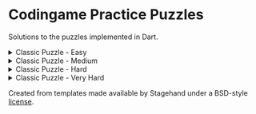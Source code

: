 # Codingame Practice Puzzles
Solutions to the puzzles implemented in Dart.

<details>
<summary>Classic Puzzle - Easy</summary>

| Puzzle | Solution|
|---|---|
|[Onboarding][onboarding]| [link](/lib/src/easy_classic_puzzle/onboarding)|
|[The Descent][the-descent]| [link](/lib/src/easy_classic_puzzle/the_descent)|
|[Power of Thor - Episode 1][power-of-thor-episode-1]| [link](/lib/src/easy_classic_puzzle/power_of_thor_e1)|
|[Chuck Norris][chuck-norris]| [link](/lib/src/easy_classic_puzzle/chuck_norris)|
|[MIME Type][mime-type]| [link](/lib/src/easy_classic_puzzle/mime_type)|
|[Horse-racing Duals][horse-racing-duals]| [link](/lib/src/easy_classic_puzzle/horse_racing_duals)|
|[Temperatures][temperatures]| [link](/lib/src/easy_classic_puzzle/temperatures)|
|[ASCII Art][ascii-art]| [link](/lib/src/easy_classic_puzzle/ascii_art)|
|[Defibrillators][defibrillators]| [link](/lib/src/easy_classic_puzzle/defibrillators)|
|[1D Spreadsheet][1d-spreadsheet]| [link](/lib/src/easy_classic_puzzle/1d_spreadsheet)|
|[Rock Paper Scissors Lizard Spock][rock-paper-scissors-lizard-spock]| [link](/lib/src/easy_classic_puzzle/rock_paper_scissors_lizard_spock)|
|[Ghost Legs][ghost-legs]| [link](/lib/src/easy_classic_puzzle/ghost_legs)|
|[Rectangle Partition][rectangle-partition]| [link](/lib/src/easy_classic_puzzle/rectangle_partition)|
|[Mars Lander - Episode 1][mars-lander-episode-1]| |
</details>

<details>
<summary>Classic Puzzle - Medium</summary>
</details>

<details>
<summary>Classic Puzzle - Hard</summary>
</details>

<details>
<summary>Classic Puzzle - Very Hard</summary>
</details>

Created from templates made available by Stagehand under a BSD-style
[license](https://github.com/dart-lang/stagehand/blob/master/LICENSE).

<!-- Classic Puzzle - Easy -->
[onboarding]: https://www.codingame.com/training/easy/onboarding
[the-descent]: https://www.codingame.com/training/easy/the-descent
[power-of-thor-episode-1]: https://www.codingame.com/training/easy/power-of-thor-episode-1
[chuck-norris]: https://www.codingame.com/training/easy/chuck-norris
[mime-type]: https://www.codingame.com/training/easy/mime-type
[horse-racing-duals]: https://www.codingame.com/training/easy/horse-racing-duals
[temperatures]: https://www.codingame.com/training/easy/temperatures
[ascii-art]: https://www.codingame.com/training/easy/ascii-art
[defibrillators]: https://www.codingame.com/training/easy/defibrillators
[1d-spreadsheet]: https://www.codingame.com/training/easy/1d-spreadsheet
[rock-paper-scissors-lizard-spock]: https://www.codingame.com/training/easy/rock-paper-scissors-lizard-spock
[ghost-legs]: https://www.codingame.com/training/easy/ghost-legs
[rectangle-partition]: https://www.codingame.com/training/easy/rectangle-partition
[mars-lander-episode-1]: https://www.codingame.com/training/easy/mars-lander-episode-1